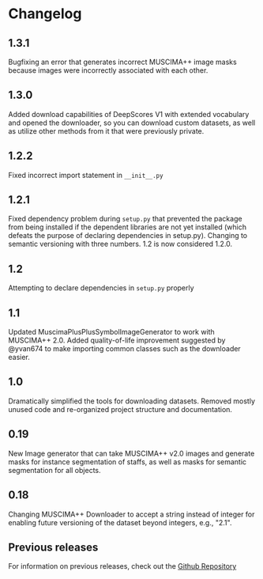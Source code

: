 Changelog
=========

1.3.1
-----
Bugfixing an error that generates incorrect MUSCIMA++ image masks because 
images were incorrectly associated with each other.

1.3.0
-----
Added download capabilities of DeepScores V1 with extended vocabulary and
opened the downloader, so you can download custom datasets, as well as utilize
other methods from it that were previously private.

1.2.2
-----
Fixed incorrect import statement in `__init__.py`

1.2.1
-----
Fixed dependency problem during `setup.py` that prevented the package from being 
installed if the dependent libraries are not yet installed (which defeats
the purpose of declaring dependencies in setup.py).
Changing to semantic versioning with three numbers. 
1.2 is now considered 1.2.0.

1.2
---
Attempting to declare dependencies in `setup.py` properly

1.1
---
Updated MuscimaPlusPlusSymbolImageGenerator to work with MUSCIMA++ 2.0.
Added quality-of-life improvement suggested by @yvan674 to make importing 
common classes such as the downloader easier.


1.0
---
Dramatically simplified the tools for downloading datasets. 
Removed mostly unused code and re-organized project structure and documentation.

0.19
----
New Image generator that can take MUSCIMA++ v2.0 images and 
generate masks for instance segmentation of staffs, as well as
masks for semantic segmentation for all objects.

0.18
----
Changing MUSCIMA++ Downloader to accept a string instead of integer for enabling
future versioning of the dataset beyond integers, e.g., "2.1".

Previous releases
-----------------
For information on previous releases, check out the [Github Repository](https://github.com/apacha/OMR-Datasets/releases)